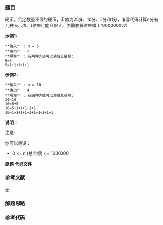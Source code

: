 ### 题目
硬币。给定数量不限的硬币，币值为25分、10分、5分和1分，编写代码计算n分有几种表示法。(结果可能会很大，你需要将结果模上1000000007)

**示例1:**

    
    
    **输入** : n = 5
    **输出** ：2
    **解释** : 有两种方式可以凑成总金额:
    5=5
    5=1+1+1+1+1
    

**示例2:**

    
    
    **输入** : n = 10
    **输出** ：4
    **解释** : 有四种方式可以凑成总金额:
    10=10
    10=5+5
    10=5+1+1+1+1+1
    10=1+1+1+1+1+1+1+1+1+1
    

**说明：**

注意:

你可以假设：

  * 0 <= n (总金额) <= 1000000

 **[原题](https://leetcode-cn.com/problems/coin-lcci/)**    **[代码文件]()**


### 参考文献
无

### 解题思路




### 参考代码

```go


```




